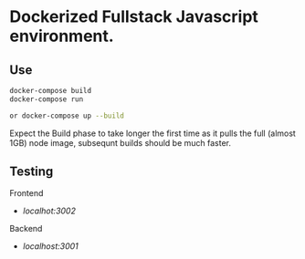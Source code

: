 # Dockerized Fullstack Javascript environment.

## Use

```bash
docker-compose build
docker-compose run

or docker-compose up --build
```

Expect the Build phase to take longer the first time as it pulls the full (almost 1GB) node image, subsequnt builds should be much faster.

## Testing

Frontend

- _localhot:3002_

Backend

- _localhost:3001_

